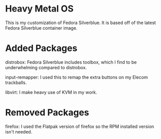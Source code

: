 # Heavy Metal OS

This is my customization of Fedora Silverblue. It is based off of the latest Fedora Silverblue container image.

# Added Packages

distrobox: Fedora Silverblue includes toolbox, which I find to be underwhelming compared to distrobox.

input-remapper: I used this to remap the extra buttons on my Elecom trackballs.

libvirt: I make heavy use of KVM in my work.

# Removed Packages

firefox: I used the Flatpak version of firefox so the RPM installed version isn't needed.
